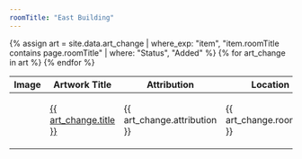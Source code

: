 ```yaml
---
roomTitle: "East Building"
---
```


<table id="table" class="table" data-filter-control="true">
	<thead>
	    <tr>
	      <th data-field="Image" scope="col">Image</th>
	      <th data-field="Artwork Title" scope="col">Artwork Title</th>
	      <th data-field="Attribution" scope="col" data-filter-control="input">Attribution</th>
	      <th data-field="Location" scope="col" data-filter-control="select">Location</th>
	      <th data-field="Update" scope="col" data-filter-control="select">Update</th>
	      <th data-field="Changed" scope="col">Changed</th>
	    </tr>
  	</thead>
  	<tbody>
  		{%  
			assign art = site.data.art_change | 
			where_exp: "item", "item.roomTitle contains page.roomTitle" | 
			where: "Status", "Added" 
  		%}
		{% for art_change in art %}
		  <tr>
		  	<td height="100"><img src="{{ art_change.imagepath }}" width="50" style="display: none" onload="this.style.display=''"/></td>
		    <td><a href="https://www.nga.gov{{ art_change.url }}">{{ art_change.title }}</a></td>
		    <td>{{ art_change.attribution }}</td>
		    <td>{{ art_change.roomTitle }}</td>
		    <td>{{ art_change.Status }}</td>
		    <td>{{ art_change.datechange }}</td>
		  </tr>
		{% endfor %}
	</tbody>
</table>
